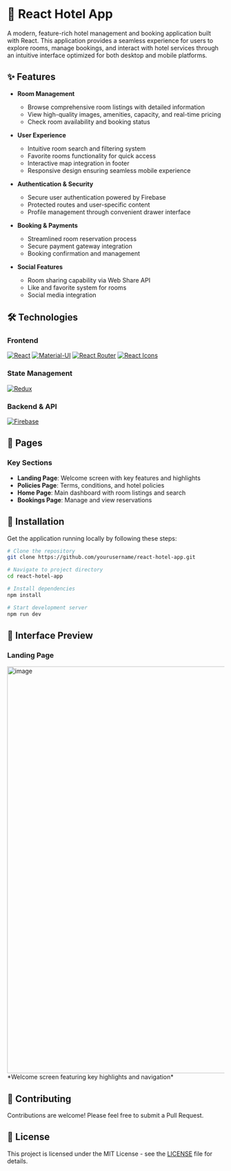 # 🏨 React Hotel App

A modern, feature-rich hotel management and booking application built with React. This application provides a seamless experience for users to explore rooms, manage bookings, and interact with hotel services through an intuitive interface optimized for both desktop and mobile platforms.

## ✨ Features

- **Room Management**
  - Browse comprehensive room listings with detailed information
  - View high-quality images, amenities, capacity, and real-time pricing
  - Check room availability and booking status

- **User Experience**
  - Intuitive room search and filtering system
  - Favorite rooms functionality for quick access
  - Interactive map integration in footer
  - Responsive design ensuring seamless mobile experience

- **Authentication & Security**
  - Secure user authentication powered by Firebase
  - Protected routes and user-specific content
  - Profile management through convenient drawer interface

- **Booking & Payments**
  - Streamlined room reservation process
  - Secure payment gateway integration
  - Booking confirmation and management

- **Social Features**
  - Room sharing capability via Web Share API
  - Like and favorite system for rooms
  - Social media integration

## 🛠️ Technologies

### Frontend
[![React](https://img.shields.io/badge/React-Vite-61DAFB?style=for-the-badge&logo=react&logoColor=black)](https://reactjs.org/)
[![Material-UI](https://img.shields.io/badge/Material--UI-0081CB?style=for-the-badge&logo=material-ui&logoColor=white)](https://material-ui.com/)
[![React Router](https://img.shields.io/badge/React_Router-CA4245?style=for-the-badge&logo=react-router&logoColor=white)](https://reactrouter.com/)
[![React Icons](https://img.shields.io/badge/React_Icons-61DAFB?style=for-the-badge&logo=react&logoColor=black)](https://react-icons.github.io/react-icons/)

### State Management
[![Redux](https://img.shields.io/badge/Redux-764ABC?style=for-the-badge&logo=redux&logoColor=white)](https://redux.js.org/)

### Backend & API
[![Firebase](https://img.shields.io/badge/Firebase-FFCA28?style=for-the-badge&logo=firebase&logoColor=black)](https://firebase.google.com/)

## 📱 Pages

### Key Sections
- **Landing Page**: Welcome screen with key features and highlights
- **Policies Page**: Terms, conditions, and hotel policies
- **Home Page**: Main dashboard with room listings and search
- **Bookings Page**: Manage and view reservations

## 🚀 Installation

Get the application running locally by following these steps:

```bash
# Clone the repository
git clone https://github.com/yourusername/react-hotel-app.git

# Navigate to project directory
cd react-hotel-app

# Install dependencies
npm install

# Start development server
npm run dev
```

## 📸 Interface Preview

### Landing Page
<img width="942" alt="image" src="https://github.com/user-attachments/assets/4d33f90c-afc0-4d5f-a79c-ed8da3d5ed58" />
*Welcome screen featuring key highlights and navigation*

## 🤝 Contributing

Contributions are welcome! Please feel free to submit a Pull Request.

## 📄 License

This project is licensed under the MIT License - see the [LICENSE](LICENSE) file for details.
